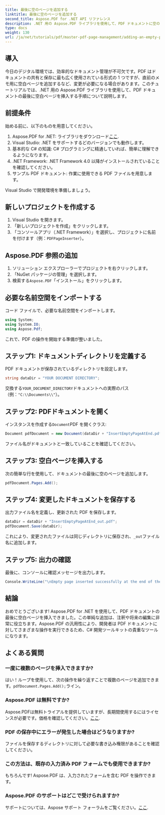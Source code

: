 ```yaml
---
title: 最後に空のページを追加する
linktitle: 最後に空のページを追加する
second_title: Aspose.PDF for .NET API リファレンス
description: .NET 用の Aspose.PDF ライブラリを使用して、PDF ドキュメントに空のページを簡単に追加する方法を学びます。このステップ バイ ステップのチュートリアルでは、開発環境の設定から必要なコード調整まで、プロセスを順を追って説明します。
type: docs
weight: 130
url: /ja/net/tutorials/pdf/master-pdf-page-management/adding-an-empty-page-at-end/
---
```

## 導入

今日のデジタル環境では、効率的なドキュメント管理が不可欠です。PDF はドキュメントの共有と保存に最も広く使用されている形式の 1 つですが、直前のメモ用に空白ページを追加するなど、変更が必要になる場合があります。このチュートリアルでは、.NET 用の Aspose.PDF ライブラリを使用して、PDF ドキュメントの最後に空白ページを挿入する手順について説明します。

## 前提条件

始める前に、以下のものを用意してください。

1.  Aspose.PDF for .NET: ライブラリをダウンロード[ここ](https://releases.aspose.com/pdf/net/).
2. Visual Studio: .NET をサポートするどのバージョンでも動作します。
3. 基本的な C# の知識: C# プログラミングに精通していれば、簡単に理解できるようになります。
4. .NET Framework: .NET Framework 4.0 以降がインストールされていることを確認してください。
5. サンプル PDF ドキュメント: 作業に使用できる PDF ファイルを用意します。

Visual Studio で開発環境を準備しましょう。

## 新しいプロジェクトを作成する

1. Visual Studio を開きます。
2. 「新しいプロジェクトを作成」をクリックします。
3.  「コンソールアプリ（.NET Framework）」を選択し、プロジェクトに名前を付けます（例：`PDFPageInserter`）。

## Aspose.PDF 参照の追加

1. ソリューション エクスプローラーでプロジェクトを右クリックします。
2. 「NuGet パッケージの管理」を選択します。
3. 検索する`Aspose.PDF`「インストール」をクリックします。

## 必要な名前空間をインポートする

コード ファイルで、必要な名前空間をインポートします。

```csharp
using System;
using System.IO;
using Aspose.Pdf;
```

これで、PDF の操作を開始する準備が整いました。

## ステップ1: ドキュメントディレクトリを定義する

PDF ドキュメントが保存されているディレクトリを設定します。

```csharp
string dataDir = "YOUR DOCUMENT DIRECTORY";
```

交換する`YOUR_DOCUMENT_DIRECTORY`ドキュメントへの実際のパス（例：`"C:\\Documents\\"`）。

## ステップ2: PDFドキュメントを開く

インスタンスを作成する`Document`PDF を開くクラス:

```csharp
Document pdfDocument = new Document(dataDir + "InsertEmptyPageAtEnd.pdf");
```

ファイル名がドキュメントと一致していることを確認してください。

## ステップ3: 空白ページを挿入する

次の簡単な行を使用して、ドキュメントの最後に空のページを追加します。

```csharp
pdfDocument.Pages.Add();
```

## ステップ4: 変更したドキュメントを保存する

出力ファイル名を定義し、更新された PDF を保存します。

```csharp
dataDir = dataDir + "InsertEmptyPageAtEnd_out.pdf";
pdfDocument.Save(dataDir);
```

これにより、変更されたファイルは同じディレクトリに保存され、`_out`ファイル名に追加します。

## ステップ5: 出力の確認

最後に、コンソールに確認メッセージを出力します。

```csharp
Console.WriteLine("\nEmpty page inserted successfully at the end of the document.\nFile saved at " + dataDir);
```

## 結論

おめでとうございます! Aspose.PDF for .NET を使用して、PDF ドキュメントの最後に空白ページを挿入できました。この単純な追加は、注釈や将来の編集に非常に役立ちます。Aspose.PDF の汎用性により、開発者は PDF ドキュメントに対してさまざまな操作を実行できるため、C# 開発ツールキットの貴重なツールになります。

## よくある質問

### 一度に複数のページを挿入できますか?
はい！ループを使用して、次の操作を繰り返すことで複数のページを追加できます。`pdfDocument.Pages.Add();`ライン。

### Aspose.PDF は無料ですか?
 Aspose.PDFは無料トライアルを提供していますが、長期間使用するにはライセンスが必要です。価格を確認してください。[ここ](https://purchase.aspose.com/buy).

### PDF の保存中にエラーが発生した場合はどうなりますか?
ファイルを保存するディレクトリに対して必要な書き込み権限があることを確認してください。

### この方法は、既存の入力済み PDF フォームでも使用できますか?
もちろんです! Aspose.PDF は、入力されたフォームを含む PDF を操作できます。

### Aspose.PDF のサポートはどこで受けられますか?
サポートについては、Aspose サポート フォーラムをご覧ください。[ここ](https://forum.aspose.com/c/pdf/10).